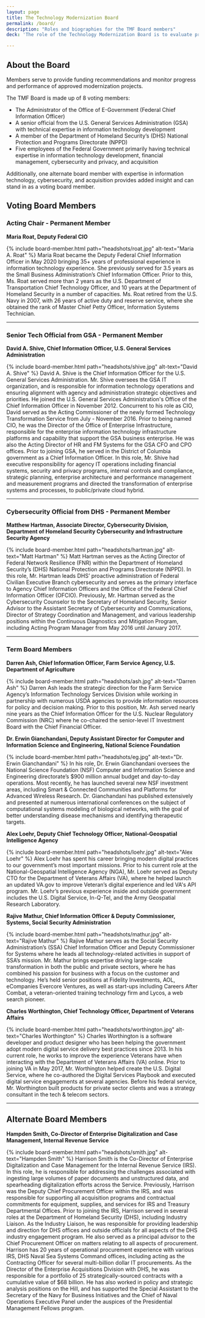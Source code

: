 ```yaml
---
layout: page
title: The Technology Modernization Board
permalink: /board/
description: "Roles and biographies for the TMF Board members"
deck: 'The role of the Technology Modernization Board is to evaluate project proposals submitted for funding in accordance with the Modernizing Government Technology (MGT) Act.'

---
```


## About the Board

Members serve to provide funding recommendations and monitor progress and performance of approved modernization projects.

The TMF Board is made up of 8 voting members:
- The Administrator of the Office of E-Government (Federal Chief Information Officer)
- A senior official from the U.S. General Services Administration (GSA) with technical expertise in information technology development
- A member of the Department of Homeland Security’s (DHS) National Protection and Programs Directorate (NPPD)
- Five employees of the Federal Government primarily having technical expertise in information technology development, financial management, cybersecurity and privacy, and acquisition

Additionally, one alternate board member with expertise in information technology, cybersecurity, and acquisition provides added insight and can stand in as a voting board member. 

## Voting Board Members

### Acting Chair - Permanent Member

**Maria Roat, Deputy Federal CIO**

{% include board-member.html path="headshots/roat.jpg" alt-text="Maria A. Roat" %} Maria Roat became the Deputy Federal Chief Information Officer in May 2020 bringing 35+ years of professional experience in information technology experience.  She previously served for 3.5 years as the Small Business Administration’s Chief Information Officer.  Prior to this, Ms. Roat served more than 2 years as the U.S. Department of Transportation Chief Technology Officer, and 10 years at the Department of Homeland Security in a number of capacities. Ms. Roat retired from the U.S. Navy in 2007, with 26 years of active duty and reserve service, where she obtained the rank of Master Chief Petty Officer, Information Systems Technician.

---

### Senior Tech Official from GSA - Permanent Member

**David A. Shive, Chief Information Officer, U.S. General Services Administration**

{% include board-member.html path="headshots/shive.jpg" alt-text="David A. Shive" %} David A. Shive is the Chief Information Officer for the U.S. General
Services Administration. Mr. Shive oversees the GSA IT organization, and is responsible for information technology operations and ensuring alignment with agency and administration strategic objectives and priorities. He joined the U.S. General Services Administration's Office of the Chief Information Officer in November 2012. Concurrent to his role as CIO, David served as the Acting Commissioner of the newly formed Technology Transformation Service from July - November 2016. Prior to being named CIO, he was the Director of the Office of Enterprise Infrastructure, responsible for the enterprise information technology infrastructure platforms and capability that support the GSA business enterprise. He was also the Acting Director of HR and FM Systems for the GSA CFO and CPO offices. Prior to joining GSA, he served in the District of Columbia government as a Chief Information Officer. In this role, Mr. Shive had executive responsibility for agency IT operations including financial systems, security and privacy programs, internal controls and compliance, strategic planning, enterprise architecture and performance management and measurement programs and directed the transformation of enterprise systems and processes, to public/private cloud hybrid.
   
---

### Cybersecurity Official from DHS - Permanent Member

**Matthew Hartman, Associate Director, Cybersecurity Division, Department of Homeland Security Cybersecurity and Infrastructure Security Agency**

{% include board-member.html path="headshots/hartman.jpg" alt-text="Matt Hartman" %} Matt Hartman serves as the Acting Director of Federal Network Resilience (FNR) within the Department of Homeland Security’s (DHS) National Protection and Programs Directorate (NPPD). In this role, Mr. Hartman leads DHS’ proactive administration of Federal Civilian Executive Branch cybersecurity and serves as the primary interface to Agency Chief Information Officers and the Office of the Federal Chief Information Officer (OFCIO). Previously, Mr. Hartman served as the Cybersecurity Counselor to the Secretary of Homeland Security, Senior Advisor to the Assistant Secretary of Cybersecurity and Communications, Director of Strategy Coordination and Management, and various leadership positions within the Continuous Diagnostics and Mitigation Program, including Acting Program Manager from May 2016 until January 2017.

---

### Term Board Members

**Darren Ash, Chief Information Officer, Farm Service Agency, U.S. Department of Agriculture**

{% include board-member.html path="headshots/ash.jpg" alt-text="Darren Ash" %} Darren Ash leads the strategic direction for the Farm Service Agency’s Information Technology Services Division while working in partnership with numerous USDA agencies to provide information resources for policy and decision making. Prior to this position, Mr. Ash served nearly nine years as the Chief Information Officer for the U.S. Nuclear Regulatory Commission (NRC) where he co-chaired the senior-level IT Investment Board with the Chief Financial Officer.

**Dr. Erwin Gianchandani, Deputy Assistant Director for Computer and Information Science and Engineering, National Science Foundation**

{% include board-member.html path="headshots/eg.jpg" alt-text="Dr. Erwin Gianchandani" %} In his role, Dr. Erwin Gianchandani oversees the National Science Foundation (NSF) Computer and Information Science and Engineering directorate’s $900 million annual budget and day-to-day operations. Most recently, he has launched several new NSF investment areas, including Smart & Connected Communities and Platforms for Advanced Wireless Research. Dr. Gianchandani has published extensively and presented at numerous international conferences on the subject of computational systems modeling of biological networks, with the goal of better understanding disease mechanisms and identifying therapeutic targets.

**Alex Loehr, Deputy Chief Technology Officer, National-Geospatial Intelligence Agency**

{% include board-member.html path="headshots/loehr.jpg" alt-text="Alex Loehr" %} Alex Loehr has spent his career bringing modern digital practices to our government’s most important missions. Prior to his current role at the National-Geospatial Intelligence Agency (NGA), Mr. Loehr served as Deputy CTO for the Department of Veterans Affairs (VA), where he helped launch an updated VA.gov to improve Veteran’s digital experience and led VA's API program. Mr. Loehr’s previous experience inside and outside government includes the U.S. Digital Service, In-Q-Tel, and the Army Geospatial Research Laboratory. 

**Rajive Mathur, Chief Information Officer & Deputy Commissioner, Systems, Social Security Administration**

{% include board-member.html path="headshots/mathur.jpg" alt-text="Rajive Mathur" %} Rajive Mathur serves as the Social Security Administration’s (SSA) Chief Information Officer and Deputy Commissioner for Systems where he leads all technology-related activities in support of SSA’s mission. Mr. Mathur brings expertise driving large-scale transformation in both the public and private sectors, where he has combined his passion for business with a focus on the customer and technology. He’s held senior positions at Fidelity Investments, AOL, eCompanies Evercore Ventures, as well as start-ups including Careers After Combat, a veteran-oriented training technology firm and Lycos, a web search pioneer.

**Charles Worthington, Chief Technology Officer, Department of Veterans Affairs**

{% include board-member.html path="headshots/worthington.jpg" alt-text="Charles Worthington" %} Charles Worthington is a software developer and product designer who has been helping the government adopt modern digital service delivery best practices since 2013. In his current role, he works to improve the experience Veterans have when interacting with the Department of Veterans Affairs (VA) online. Prior to joining VA in May 2017, Mr. Worthington helped create the U.S. Digital Service, where he co-authored the Digital Services Playbook and executed digital service engagements at several agencies. Before his federal service, Mr. Worthington built products for private sector clients and was a strategy consultant in the tech & telecom sectors.

---

## Alternate Board Members

**Hampden Smith, Co-Director of Enterprise Digitalization and Case Management, Internal Revenue Service**

{% include board-member.html path="headshots/smith.jpg" alt-text="Hampden Smith" %} Harrison Smith is the Co-Director of Enterprise Digitalization and Case Management for the Internal Revenue Service (IRS).  In this role, he is responsible for addressing the challenges associated with ingesting large volumes of paper documents and unstructured data, and spearheading digitalization efforts across the Service.  Previously, Harrison was the Deputy Chief Procurement Officer within the IRS, and was responsible for supporting all acquisition programs and contractual commitments for equipment, supplies, and services for IRS and Treasury Departmental Offices. Prior to joining the IRS, Harrison served in several roles at the Department of Homeland Security (DHS), including Industry Liaison.  As the Industry Liaison, he was responsible for providing leadership and direction for DHS offices and outside officials for all aspects of the DHS industry engagement program. He also served as a principal advisor to the Chief Procurement Officer on matters relating to all aspects of procurement.
Harrison has 20 years of operational procurement experience with various IRS, DHS Naval Sea Systems Command offices, including acting as the Contracting Officer for several multi-billion dollar IT procurements. As the Director of the Enterprise Acquisitions Division with DHS, he was responsible for a portfolio of 25 strategically-sourced contracts with a cumulative value of $68 billion. He has also worked in policy and strategic analysis positions on the Hill, and has supported the Special Assistant to the Secretary of the Navy for Business Initiatives and the Chief of Naval Operations Executive Panel under the auspices of the Presidential Management Fellows program.
